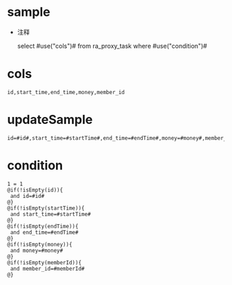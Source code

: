 sample
===
* 注释

	select #use("cols")# from ra_proxy_task  where  #use("condition")#

cols
===
	id,start_time,end_time,money,member_id

updateSample
===
	
	id=#id#,start_time=#startTime#,end_time=#endTime#,money=#money#,member_id=#memberId#

condition
===

	1 = 1  
	@if(!isEmpty(id)){
	 and id=#id#
	@}
	@if(!isEmpty(startTime)){
	 and start_time=#startTime#
	@}
	@if(!isEmpty(endTime)){
	 and end_time=#endTime#
	@}
	@if(!isEmpty(money)){
	 and money=#money#
	@}
	@if(!isEmpty(memberId)){
	 and member_id=#memberId#
	@}
	
	